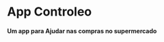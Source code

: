 <h1> App Controleo </h1>
<h4>Um app para Ajudar nas compras no supermercado</h4>
<h1><img src='' alt='' ></h1>